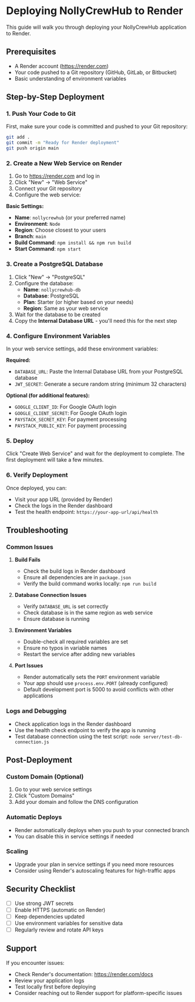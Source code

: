# Deploying NollyCrewHub to Render

This guide will walk you through deploying your NollyCrewHub application to Render.

## Prerequisites

- A Render account (https://render.com)
- Your code pushed to a Git repository (GitHub, GitLab, or Bitbucket)
- Basic understanding of environment variables

## Step-by-Step Deployment

### 1. Push Your Code to Git

First, make sure your code is committed and pushed to your Git repository:

```bash
git add .
git commit -m "Ready for Render deployment"
git push origin main
```

### 2. Create a New Web Service on Render

1. Go to https://render.com and log in
2. Click "New" → "Web Service"
3. Connect your Git repository
4. Configure the web service:

**Basic Settings:**
- **Name**: `nollycrewhub` (or your preferred name)
- **Environment**: `Node`
- **Region**: Choose closest to your users
- **Branch**: `main`
- **Build Command**: `npm install && npm run build`
- **Start Command**: `npm start`

### 3. Create a PostgreSQL Database

1. Click "New" → "PostgreSQL"
2. Configure the database:
   - **Name**: `nollycrewhub-db`
   - **Database**: PostgreSQL
   - **Plan**: Starter (or higher based on your needs)
   - **Region**: Same as your web service
3. Wait for the database to be created
4. Copy the **Internal Database URL** - you'll need this for the next step

### 4. Configure Environment Variables

In your web service settings, add these environment variables:

**Required:**
- `DATABASE_URL`: Paste the Internal Database URL from your PostgreSQL database
- `JWT_SECRET`: Generate a secure random string (minimum 32 characters)

**Optional (for additional features):**
- `GOOGLE_CLIENT_ID`: For Google OAuth login
- `GOOGLE_CLIENT_SECRET`: For Google OAuth login
- `PAYSTACK_SECRET_KEY`: For payment processing
- `PAYSTACK_PUBLIC_KEY`: For payment processing

### 5. Deploy

Click "Create Web Service" and wait for the deployment to complete. The first deployment will take a few minutes.

### 6. Verify Deployment

Once deployed, you can:
- Visit your app URL (provided by Render)
- Check the logs in the Render dashboard
- Test the health endpoint: `https://your-app-url/api/health`

## Troubleshooting

### Common Issues

1. **Build Fails**
   - Check the build logs in Render dashboard
   - Ensure all dependencies are in `package.json`
   - Verify the build command works locally: `npm run build`

2. **Database Connection Issues**
   - Verify `DATABASE_URL` is set correctly
   - Check database is in the same region as web service
   - Ensure database is running

3. **Environment Variables**
   - Double-check all required variables are set
   - Ensure no typos in variable names
   - Restart the service after adding new variables

4. **Port Issues**
   - Render automatically sets the `PORT` environment variable
   - Your app should use `process.env.PORT` (already configured)
   - Default development port is 5000 to avoid conflicts with other applications

### Logs and Debugging

- Check application logs in the Render dashboard
- Use the health check endpoint to verify the app is running
- Test database connection using the test script: `node server/test-db-connection.js`

## Post-Deployment

### Custom Domain (Optional)
1. Go to your web service settings
2. Click "Custom Domains"
3. Add your domain and follow the DNS configuration

### Automatic Deploys
- Render automatically deploys when you push to your connected branch
- You can disable this in service settings if needed

### Scaling
- Upgrade your plan in service settings if you need more resources
- Consider using Render's autoscaling features for high-traffic apps

## Security Checklist

- [ ] Use strong JWT secrets
- [ ] Enable HTTPS (automatic on Render)
- [ ] Keep dependencies updated
- [ ] Use environment variables for sensitive data
- [ ] Regularly review and rotate API keys

## Support

If you encounter issues:
- Check Render's documentation: https://render.com/docs
- Review your application logs
- Test locally first before deploying
- Consider reaching out to Render support for platform-specific issues